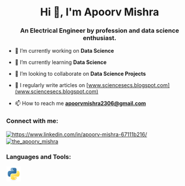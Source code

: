 <h1 align="center">Hi 👋, I'm Apoorv Mishra</h1>
<h3 align="center">An Electrical Engineer by profession and data science enthusiast.</h3>

- 🔭 I’m currently working on **Data Science**

- 🌱 I’m currently learning **Data Science**

- 👯 I’m looking to collaborate on **Data Science Projects**

- 📝 I regularly write articles on [www.sciencesecs.blogspot.com](www.sciencesecs.blogspot.com)

- 📫 How to reach me **apoorvmishra2306@gmail.com**

<h3 align="left">Connect with me:</h3>
<p align="left">
<a href="https://linkedin.com/in/https://www.linkedin.com/in/apoorv-mishra-67111b216/" target="blank"><img align="center" src="https://raw.githubusercontent.com/rahuldkjain/github-profile-readme-generator/master/src/images/icons/Social/linked-in-alt.svg" alt="https://www.linkedin.com/in/apoorv-mishra-67111b216/" height="30" width="40" /></a>
<a href="https://instagram.com/the_apoorv_mishra" target="blank"><img align="center" src="https://raw.githubusercontent.com/rahuldkjain/github-profile-readme-generator/master/src/images/icons/Social/instagram.svg" alt="the_apoorv_mishra" height="30" width="40" /></a>
</p>

<h3 align="left">Languages and Tools:</h3>
<p align="left"> <a href="https://www.python.org" target="_blank" rel="noreferrer"> <img src="https://raw.githubusercontent.com/devicons/devicon/master/icons/python/python-original.svg" alt="python" width="40" height="40"/> </a> </p>
